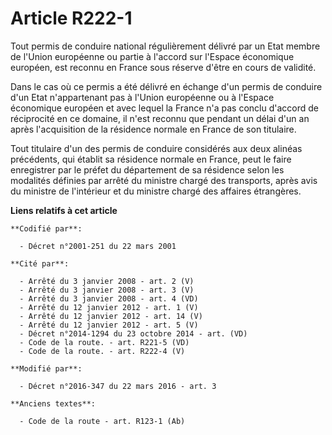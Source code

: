 # Article R222-1

Tout permis de conduire national régulièrement délivré par un Etat membre de l'Union européenne ou partie à l'accord sur
l'Espace économique européen, est reconnu en France sous réserve d'être en cours de validité. 

Dans le cas où ce permis a été délivré en échange d'un permis de conduire d'un Etat n'appartenant pas à l'Union européenne ou
à l'Espace économique européen et avec lequel la France n'a pas conclu d'accord de réciprocité en ce domaine, il n'est
reconnu que pendant un délai d'un an après l'acquisition de la résidence normale en France de son titulaire.

Tout titulaire d'un des permis de conduire considérés aux deux alinéas précédents, qui établit sa résidence normale en
France, peut le faire enregistrer par le préfet du département de sa résidence selon les modalités définies par arrêté du
ministre chargé des transports, après avis du ministre de l'intérieur et du ministre chargé des affaires étrangères.

**Liens relatifs à cet article**

	**Codifié par**:

	  - Décret n°2001-251 du 22 mars 2001

	**Cité par**:

	  - Arrêté du 3 janvier 2008 - art. 2 (V)
	  - Arrêté du 3 janvier 2008 - art. 3 (V)
	  - Arrêté du 3 janvier 2008 - art. 4 (VD)
	  - Arrêté du 12 janvier 2012 - art. 1 (V)
	  - Arrêté du 12 janvier 2012 - art. 14 (V)
	  - Arrêté du 12 janvier 2012 - art. 5 (V)
	  - Décret n°2014-1294 du 23 octobre 2014 - art. (VD)
	  - Code de la route. - art. R221-5 (VD)
	  - Code de la route. - art. R222-4 (V)

	**Modifié par**:

	  - Décret n°2016-347 du 22 mars 2016 - art. 3

	**Anciens textes**:

	  - Code de la route - art. R123-1 (Ab)
